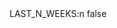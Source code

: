 <?xml version="1.0" encoding="UTF-8"?>
<CustomMetadata xmlns="http://soap.sforce.com/2006/04/metadata">
    <label>LAST_N_WEEKS:n</label>
    <protected>false</protected>
</CustomMetadata>
